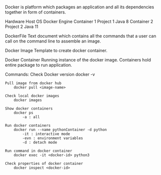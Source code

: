 Docker is platform which packages an application and all its dependencies together in form of containers.

Hardware
    Host OS
        Docker Engine
            Container 1
                Project 1
                Java 8
            Container 2
                Project 2
                Java 11

DockerFile
    Text document which contains all the commands that a user can call on the command line to assemble an image.

Docker Image
    Template to create docker container.

Docker Container
    Running instance of the docker image. Containers hold entire package to run application.

Commands:
    Check Docker version
        docker -v

    Pull image from docker hub
        docker pull <image-name>
    
    Check local docker images
        docker images 
    
    Show docker containers
        docker ps
            -a : all
    
    Run docker containers
        docker run --name pythonContainer -d python
            -it : interactive mode
            -evn : environment variables
            -d : detach mode
    
    Run command in docker container
        docker exec -it <docker-id> python3

    Check properties of docker container
        docker inspect <docker-id>